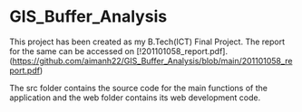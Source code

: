 # GIS_Buffer_Analysis

This project has been created as my B.Tech(ICT) Final Project. The report for the same can be accessed on [!201101058_report.pdf].(https://github.com/aimanh22/GIS_Buffer_Analysis/blob/main/201101058_report.pdf)

The src folder contains the source code for the main functions of the application and the web folder contains its web development code.
